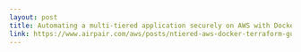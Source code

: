 ```yaml
---
layout: post
title: Automating a multi-tiered application securely on AWS with Docker and Terraform
link: https://www.airpair.com/aws/posts/ntiered-aws-docker-terraform-guide#LXCaODz2cklfBubq.01
---
```

